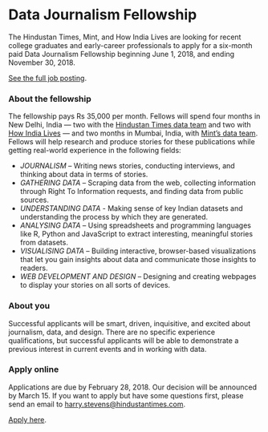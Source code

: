 # Data Journalism Fellowship

The Hindustan Times, Mint, and How India Lives are looking for recent college graduates and early-career professionals to apply for a six-month paid Data Journalism Fellowship beginning June 1, 2018, and ending November 30, 2018.

[See the full job posting](http://www.hindustantimes.com/interactives/data-fellowship-2018).

### About the fellowship

The fellowship pays Rs 35,000 per month. Fellows will spend four months in New Delhi, India — two with the [Hindustan Times data team](http://www.hindustantimes.com/interactives/) and two with [How India Lives](http://howindialives.com/) — and two months in Mumbai, India, with [Mint’s data team](http://www.livemint.com/Query/N18iDPmPzsmBt4a050SPfL/Plain-Facts.html). Fellows will help research and produce stories for these publications while getting real-world experience in the following fields:

- _JOURNALISM_ – Writing news stories, conducting interviews, and thinking about data in terms of stories.
- _GATHERING DATA_ – Scraping data from the web, collecting information through Right To Information requests, and finding data from public sources.
- _UNDERSTANDING DATA_ - Making sense of key Indian datasets and understanding the process by which they are generated.
- _ANALYSING DATA_ – Using spreadsheets and programming languages like R, Python and JavaScript to extract interesting, meaningful stories from datasets.
- _VISUALISING DATA_ – Building interactive, browser-based visualizations that let you gain insights about data and communicate those insights to readers.
- _WEB DEVELOPMENT AND DESIGN_ – Designing and creating webpages to display your stories on all sorts of devices.

### About you

Successful applicants will be smart, driven, inquisitive, and excited about journalism, data, and design. There are no specific experience qualifications, but successful applicants will be able to demonstrate a previous interest in current events and in working with data.

### Apply online

Applications are due by February 28, 2018. Our decision will be announced by March 15. If you want to apply but have some questions first, please send an email to harry.stevens@hindustantimes.com.

[Apply here](https://docs.google.com/forms/d/e/1FAIpQLSe1BuBY4OPa-owB4TctnDN53E2Qz4sxnNwhYfDDUfP0Z6Y-Og/viewform).